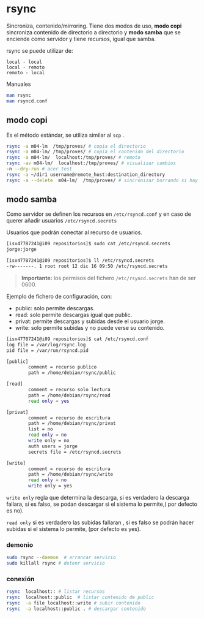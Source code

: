 # rsync

Sincroniza, contenido/mirroring.  Tiene dos modos de uso, **modo copi** sincroniza contenido de directorio a directorio y **modo samba** que se enciende como servidor y tiene recursos, igual que samba.

rsync se puede utilizar de:

```
local - local
local - remoto
remoto - local
```

Manuales

```bash
man rsync
man rsyncd.conf
```



## modo copi

Es el método estándar, se utiliza similar al `scp` .

```bash
rsync -a m04-lm  /tmp/proves/ # copia el directorio
rsync -a m04-lm/ /tmp/proves/ # copia el contenido del directorio
rsync -a m04-lm/  localhost:/tmp/proves/ # remoto
rsync -av m04-lm/  localhost:/tmp/proves/ # visualizar cambios
-n --dry-run # acer test
rsync -a ~/dir1 username@remote_host:destination_directory
rsync -a --delete  m04-lm/  /tmp/proves/ # sincronizar borrando si hay cambios
```



## modo samba

Como servidor se definen los recursos en `/etc/rsyncd.conf` y en caso de querer añadir usuarios `/etc/rsyncd.secrets` 



Usuarios que podrán conectar al recurso de usuarios.

```bash
[isx47787241@i09 repositorios]$ sudo cat /etc/rsyncd.secrets 
jorge:jorge

[isx47787241@i09 repositorios]$ ll /etc/rsyncd.secrets 
-rw-------. 1 root root 12 dic 16 09:50 /etc/rsyncd.secrets
```

> **Importante:** los permisos del fichero `/etc/rsyncd.secrets` han de ser 0600.



Ejemplo de fichero de configuración, con:

- public: solo permite descargas.
- read: solo permite descargas igual que public.
- privat: permite descargas y subidas desde el usuario jorge.
- write: solo permite subidas y no puede verse su contenido.

```bash
[isx47787241@i09 repositorios]$ cat /etc/rsyncd.conf 
log file = /var/log/rsync.log
pid file = /var/run/rsyncd.pid

[public]
        comment = recurso publico
        path = /home/debian/rsync/public

[read]
        comment = recurso solo lectura
        path = /home/debian/rsync/read
	    read only = yes

[privat]
        comment = recurso de escritura
        path = /home/debian/rsync/privat
	    list = no
	    read only = no
	    write only = no
	    auth users = jorge
    	secrets file = /etc/rsyncd.secrets

[write]
        comment = recurso de escritura
        path = /home/debian/rsync/write
	    read only = no
     	write only = yes

```



`write only` regla que determina la descarga, si es verdadero la descarga fallara, si es falso, se podan descargar si el sistema lo permite,( por defecto es no).

`read only` si es verdadero las subidas fallaran , si es falso se podrán hacer subidas si el sistema lo permite, (por defecto es yes).



### demonio

```bash
sudo rsync --daemon  # arrancar servicio
sudo killall rsync # detenr servicio
```



### conexión

```bash
rsync  localhost:: # listar recursos
rsync  localhost::public  # listar contenido de public
rsync  -a file localhost::write # subir contenido
rsync  -a localhost::public . # descargar contenido
```

